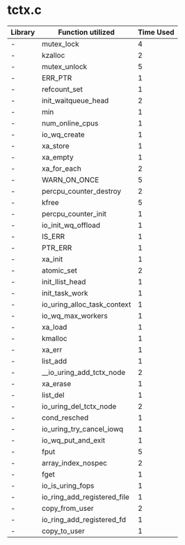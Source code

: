# tctx.c

| Library | Function utilized | Time Used |
| - | - | - |
| - | mutex_lock | 4 |
| - | kzalloc | 2 |
| - | mutex_unlock | 5 |
| - | ERR_PTR | 1 |
| - | refcount_set | 1 |
| - | init_waitqueue_head | 2 |
| - | min | 1 |
| - | num_online_cpus | 1 |
| - | io_wq_create | 1 |
| - | xa_store | 1 |
| - | xa_empty | 1 |
| - | xa_for_each | 2 |
| - | WARN_ON_ONCE | 5 |
| - | percpu_counter_destroy | 2 |
| - | kfree | 5 |
| - | percpu_counter_init | 1 |
| - | io_init_wq_offload | 1 |
| - | IS_ERR | 1 |
| - | PTR_ERR | 1 |
| - | xa_init | 1 |
| - | atomic_set | 2 |
| - | init_llist_head | 1 |
| - | init_task_work | 1 |
| - | io_uring_alloc_task_context | 1 |
| - | io_wq_max_workers | 1 |
| - | xa_load | 1 |
| - | kmalloc | 1 |
| - | xa_err | 1 |
| - | list_add | 1 |
| - | __io_uring_add_tctx_node | 2 |
| - | xa_erase | 1 |
| - | list_del | 1 |
| - | io_uring_del_tctx_node | 2 |
| - | cond_resched | 1 |
| - | io_uring_try_cancel_iowq | 1 |
| - | io_wq_put_and_exit | 1 |
| - | fput | 5 |
| - | array_index_nospec | 2 |
| - | fget | 1 |
| - | io_is_uring_fops | 1 |
| - | io_ring_add_registered_file | 1 |
| - | copy_from_user | 2 |
| - | io_ring_add_registered_fd | 1 |
| - | copy_to_user | 1 |
